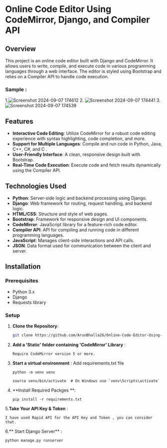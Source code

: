# Online Code Editor Using CodeMirror, Django, and Compiler API

## Overview

This project is an online code editor built with Django and CodeMirror. It allows users to write, compile, and execute code in various programming languages through a web interface. The editor is styled using Bootstrap and relies on a Compiler API to handle code execution.

### Sample : 
1.![Screenshot 2024-09-07 174612](https://github.com/user-attachments/assets/146415f4-10ef-49bf-87c7-c0e98d506ae1)
2. ![Screenshot 2024-09-07 174441](https://github.com/user-attachments/assets/329fc606-04f0-46dc-8c29-2be4e4ca2186)
3.![Screenshot 2024-09-07 174539](https://github.com/user-attachments/assets/ec3ff58e-e70b-4f40-87b2-eb6985518f76)


## Features

- **Interactive Code Editing**: Utilize CodeMirror for a robust code editing experience with syntax highlighting, code completion, and more.
- **Support for Multiple Languages**: Compile and run code in Python, Java, C++, C#, and C .
- **User-Friendly Interface**: A clean, responsive design built with Bootstrap.
- **Real-Time Code Execution**: Execute code and fetch results dynamically using the Compiler API.

## Technologies Used

- **Python**: Server-side logic and backend processing using Django.
- **Django**: Web framework for routing, request handling, and backend logic.
- **HTML/CSS**: Structure and style of web pages.
- **Bootstrap**: Framework for responsive design and UI components.
- **CodeMirror**: JavaScript library for a feature-rich code editor.
- **Compiler API**: API for compiling and running code in different programming languages.
- **JavaScript**: Manages client-side interactions and API calls.
- **JSON**: Data format used for communication between the client and server.

## Installation

### Prerequisites

- Python 3.x
- Django
- Requests library

### Setup

1. **Clone the Repository**:

   ```bash
   git clone https://github.com/ArunBhalla26/Online-Code-Editor-Using-CodeMirror-Django-and-Compiler-API.git

2. **Add a 'Static' folder containing 'CodeMirror' Library** :

   ```terminial
   Require CodeMirror version 5 or more.

3. **Start a virtual environment** :
     Add requirements.txt file
   ``` terminial
   python -m venv venv

   source venv/bin/activate  # On Windows use `venv\Scripts\activate`
4. **Install Required Packges **:
   ```terminial
   pip install -r requirements.txt
   
5.**Take Your API Key & Token** : 
    
    I have used Rapid API for the API Key and Token , you can consider that.
6.** Start Django Server** :
   ```terminial
   python manage.py runserver   
